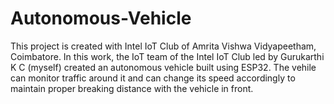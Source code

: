 # Autonomous-Vehicle

This project is created with Intel IoT Club of Amrita Vishwa Vidyapeetham, Coimbatore. In this work, the IoT team of the Intel IoT Club led by Gurukarthi K C (myself) created an autonomous vehicle built using ESP32. The vehile can monitor traffic around it and can change its speed accordingly to maintain proper breaking distance with the vehicle in front. 

